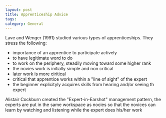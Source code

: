 ```yaml
---
layout: post
title: Apprenticeship Advice
tags: 
category: General
---
```


Lave and Wenger (1991) studied various types of apprenticeships. They stress the following:

* importance of an apprentice to participate actively  
* to have legitimate word to do  
* to work on the periphery, steadily moving toward some higher rank  
* the novies work is initially simple and non critical  
* later work is more ciritical  
* critical that apprentice works within a "line of sight" of the expert  
* the beginner explicityly acquires skills from hearing and/or seeing th expert  

Alistair Cockburn created the "Expert-in-Earshot" management pattern, the experts are put in the same workspace as nocies so that the novices can learn by watching and listening while the expert does his/her work
